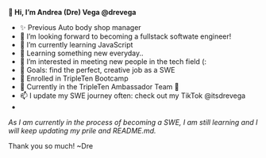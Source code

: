 **👋 Hi, I’m Andrea (Dre) Vega @drevega**
- ✨ Previous Auto body shop manager 
- 💞️ I’m looking forward to becoming a fullstack softwate engineer!
- 🌱 I’m currently learning JavaScript
- 👯 Learning something new everyday.. 
- 👀 I’m interested in meeting new people in the tech field (:
- 🥅 Goals: find the perfect, creative job as a SWE
- 💙 Enrolled in TripleTen Bootcamp
- 💬 Currently in the TripleTen Ambassador Team 🌟
- 📫 I update my SWE journey often: check out my TikTok @itsdrevega
- 
_As I am currently in the process of becoming a SWE, I am still learning and I will keep updating my prile and README.md._

Thank you so much!
~Dre



<!---
drevega/drevega is a ✨ special ✨ repository because its `README.md` (this file) appears on your GitHub profile.
You can click the Preview link to take a look at your changes.
--->
